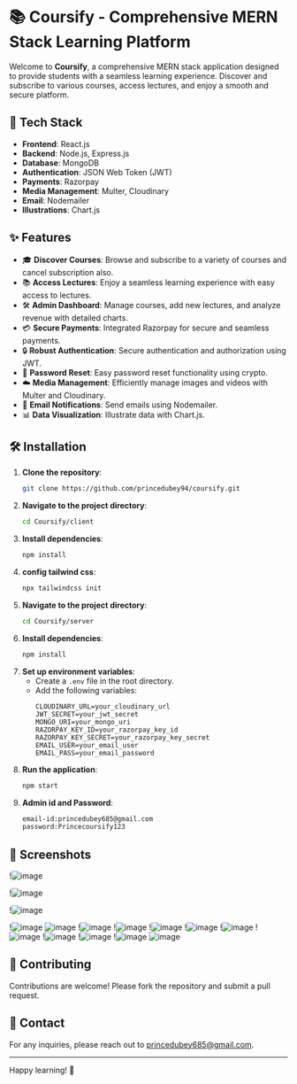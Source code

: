 # 📚 Coursify - Comprehensive MERN Stack Learning Platform

Welcome to **Coursify**, a comprehensive MERN stack application designed to provide students with a seamless learning experience. Discover and subscribe to various courses, access lectures, and enjoy a smooth and secure platform.

## 🚀 Tech Stack

- **Frontend**: React.js
- **Backend**: Node.js, Express.js
- **Database**: MongoDB
- **Authentication**: JSON Web Token (JWT)
- **Payments**: Razorpay
- **Media Management**: Multer, Cloudinary
- **Email**: Nodemailer
- **Illustrations**: Chart.js

## ✨ Features

- 🎓 **Discover Courses**: Browse and subscribe to a variety of courses and cancel subscription also.
- 📚 **Access Lectures**: Enjoy a seamless learning experience with easy access to lectures.
- 🛠️ **Admin Dashboard**: Manage courses, add new lectures, and analyze revenue with detailed charts.
- 💳 **Secure Payments**: Integrated Razorpay for secure and seamless payments.
- 🔒 **Robust Authentication**: Secure authentication and authorization using JWT.
- 🔄 **Password Reset**: Easy password reset functionality using crypto.
- ☁️ **Media Management**: Efficiently manage images and videos with Multer and Cloudinary.
- 📧 **Email Notifications**: Send emails using Nodemailer.
- 📊 **Data Visualization**: Illustrate data with Chart.js.






## 🛠️ Installation

1. **Clone the repository**:
    ```bash
    git clone https://github.com/princedubey94/coursify.git
    ```
2. **Navigate to the project directory**:
    ```bash
    cd Coursify/client
    ```
3. **Install dependencies**:
    ```bash
    npm install
    ```
4. **config tailwind css**:
    ```bash
    npx tailwindcss init
    ```
5. **Navigate to the project directory**:
    ```bash
    cd Coursify/server
    ```
6. **Install dependencies**:
    ```bash
    npm install
    ```     
7. **Set up environment variables**:
    - Create a `.env` file in the root directory.
    - Add the following variables:
        ```env
        CLOUDINARY_URL=your_cloudinary_url
        JWT_SECRET=your_jwt_secret
        MONGO_URI=your_mongo_uri
        RAZORPAY_KEY_ID=your_razorpay_key_id
        RAZORPAY_KEY_SECRET=your_razorpay_key_secret
        EMAIL_USER=your_email_user
        EMAIL_PASS=your_email_password
        ```
8. **Run the application**:
    ```bash
    npm start
    ```
9. **Admin id and Password**:
    ```bash
    email-id:princedubey685@gmail.com
    password:Princecoursify123
    ```
## 📸 Screenshots

!![image](https://github.com/user-attachments/assets/cfcd6b73-67de-449a-aef8-de371f23fd3a)

!![image](https://github.com/user-attachments/assets/4240fe41-6d8a-4a35-a0b3-3a426130ff16)

!![image](https://github.com/user-attachments/assets/787595e0-e01f-47af-80d4-64612c783d68)

!![image](https://github.com/user-attachments/assets/b80660b4-184b-4e6b-a64b-9d33f46ad4c0)
![image](https://github.com/user-attachments/assets/de5a0a38-2594-459d-ac15-f3c2e8d4b757)
!![image](https://github.com/user-attachments/assets/009feda9-dbae-4232-afe7-1ea513c22ebc)
!![image](https://github.com/user-attachments/assets/97a755be-9699-4837-b9db-b5545527507a)
!![image](https://github.com/user-attachments/assets/4daaabe4-ffa1-42c4-a5cf-ef18ce758b2e)
!![image](https://github.com/user-attachments/assets/8837d553-a277-402d-b4d4-f4c876fa1831)
!![image](https://github.com/user-attachments/assets/6bcd9e0a-8562-4a2a-9db0-fe85485c1bb7)
!![image](https://github.com/user-attachments/assets/b51de523-8308-401a-8ef1-f45f33f5d3ef)
!![image](https://github.com/user-attachments/assets/7fa45300-1eaf-4cf3-94f7-3801767ed0c9)
!![image](https://github.com/user-attachments/assets/2240d089-9e6a-48e8-ae2b-4f02435547e9)
!![image](https://github.com/user-attachments/assets/6725c4e7-ab3f-412d-90ff-a54f6dd0ae13)
![image](https://github.com/user-attachments/assets/0df3c878-8ff3-488f-971b-9d57a1732211)









## 🤝 Contributing

Contributions are welcome! Please fork the repository and submit a pull request.

## 📧 Contact

For any inquiries, please reach out to princedubey685@gmail.com.

---

Happy learning! 🎉

